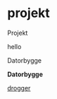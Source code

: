 # projekt
Projekt
<p> hello </p>
   <head>
   </head>
   
   <body>
    Datorbygge
   </body>
 

<p><b> Datorbygge </b> </p>
<a href="https://skullbalaclava.github.io/projekt/">drogger </a>


</hmtl>